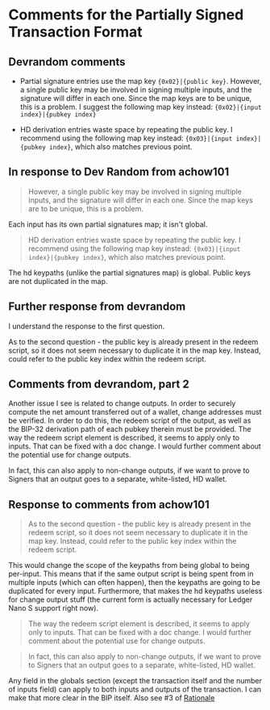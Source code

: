 # Comments for the Partially Signed Transaction Format

## Devrandom comments

* Partial signature entries use the map key `{0x02}|{public key}`.  However, a single public key may be involved in signing multiple inputs, and the signature will differ in each one.  Since the map keys are to be unique, this is a problem.  I suggest the following map key instead: `{0x02}|{input index}|{pubkey index}`

* HD derivation entries waste space by repeating the public key.  I recommend using the following map key instead: `{0x03}|{input index}|{pubkey index}`, which also matches previous point.

## In response to Dev Random from achow101

> However, a single public key may be involved in signing multiple inputs, and the signature will differ in each one.  Since the map keys are to be unique, this is a problem.

Each input has its own partial signatures map; it isn't global.

> HD derivation entries waste space by repeating the public key.  I recommend using the following map key instead: `{0x03}|{input index}|{pubkey index}`, which also matches previous point.

The hd keypaths (unlike the partial signatures map) is global. Public keys are not duplicated in the map.

## Further response from devrandom

I understand the response to the first question.

As to the second question - the public key is already present in the redeem script, so it does not seem necessary to duplicate it in the map key.  Instead, could refer to the public key index within the redeem script.

## Comments from devrandom, part 2

Another issue I see is related to change outputs.  In order to securely compute the net amount transferred out of a wallet, change addresses must be verified.  In order to do this, the redeem script of the output, as well as the BIP-32 derivation path of each pubkey therein must be provided.  The way the redeem script element is described, it seems to apply only to inputs.  That can be fixed with a doc change.  I would further comment about the potential use for change outputs.

In fact, this can also apply to non-change outputs, if we want to prove to Signers that an output goes to a separate, white-listed, HD wallet.

## Response to comments from achow101

> As to the second question - the public key is already present in the redeem script, so it does not seem necessary to duplicate it in the map key.  Instead, could refer to the public key index within the redeem script.

This would change the scope of the keypaths from being global to being per-input. This means that if the same output script is being spent from in multiple inputs (which can often happen), then the keypaths are going to be duplicated for every input. Furthermore, that makes the hd keypaths useless for change output stuff (the current form is actually necessary for Ledger Nano S support right now).

> The way the redeem script element is described, it seems to apply only to inputs.  That can be fixed with a doc change.  I would further comment about the potential use for change outputs.

> In fact, this can also apply to non-change outputs, if we want to prove to Signers that an output goes to a separate, white-listed, HD wallet.

Any field in the globals section (except the transaction itself and the number of inputs field) can apply to both inputs and outputs of the transaction. I can make that more clear in the BIP itself. Also see #3 of [Rationale](https://github.com/bitcoin/bips/blob/master/bip-0174.mediawiki#rationale)
